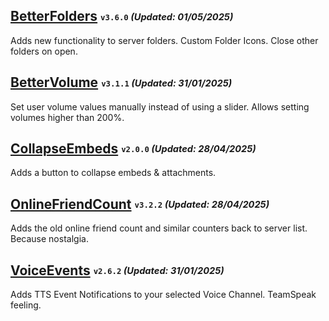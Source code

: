 ## [BetterFolders](https://betterdiscord.app/plugin/BetterFolders) <sub><sup>`v3.6.0` *(Updated: 01/05/2025)*</sup></sub>
Adds new functionality to server folders. Custom Folder Icons. Close other folders on open.

## [BetterVolume](https://betterdiscord.app/plugin/BetterVolume) <sub><sup>`v3.1.1` *(Updated: 31/01/2025)*</sup></sub>
Set user volume values manually instead of using a slider. Allows setting volumes higher than 200%.

## [CollapseEmbeds](https://betterdiscord.app/plugin/CollapseEmbeds) <sub><sup>`v2.0.0` *(Updated: 28/04/2025)*</sup></sub>
Adds a button to collapse embeds & attachments.

## [OnlineFriendCount](https://betterdiscord.app/plugin/OnlineFriendCount) <sub><sup>`v3.2.2` *(Updated: 28/04/2025)*</sup></sub>
Adds the old online friend count and similar counters back to server list. Because nostalgia.

## [VoiceEvents](https://betterdiscord.app/plugin/VoiceEvents) <sub><sup>`v2.6.2` *(Updated: 31/01/2025)*</sup></sub>
Adds TTS Event Notifications to your selected Voice Channel. TeamSpeak feeling.
